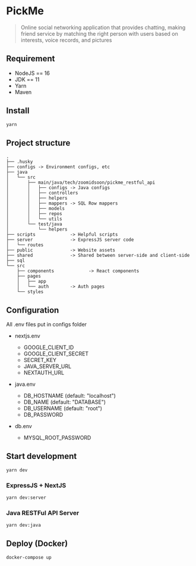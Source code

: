 # PickMe

> Online social networking application that provides chatting, making friend service by matching the right person with users based on interests, voice records, and pictures

## Requirement

-  NodeJS == 16
-  JDK == 11
-  Yarn
-  Maven

## Install

```sh
yarn
```

## Project structure

```
.
├── .husky
├── configs -> Environment configs, etc
├── java
│   └── src
│       ├── main/java/tech/zoomidsoon/pickme_restful_api
│       │	├── configs	-> Java configs
│       │	├── controllers
│       │	├── helpers
│       │	├── mappers	-> SQL Row mappers
│       │	├── models
│       │	├── repos
│       │	└── utils
│       └── test/java
│           └── helpers
├── scripts		        -> Helpful scripts
├── server		        -> ExpressJS server code
│   └── routes
├── public      		-> Website assets
├── shared      		-> Shared between server-side and client-side
├── sql
└── src
    ├── components             -> React components
    ├── pages
    │   ├── app
    │   └── auth 		-> Auth pages
    └── styles
```

## Configuration

All .env files put in configs folder

-  nextjs.env

   -  GOOGLE_CLIENT_ID
   -  GOOGLE_CLIENT_SECRET
   -  SECRET_KEY
   -  JAVA_SERVER_URL
   -  NEXTAUTH_URL

-  java.env
   -  DB_HOSTNAME (default: "localhost")
   -  DB_NAME (default: "DATABASE")
   -  DB_USERNAME (default: "root")
   -  DB_PASSWORD
-  db.env
   -  MYSQL_ROOT_PASSWORD
## Start development

```sh
yarn dev
```

### ExpressJS + NextJS

```sh
yarn dev:server
```

### Java RESTFul API Server

```sh
yarn dev:java
```

## Deploy (Docker)

```sh
docker-compose up
```
